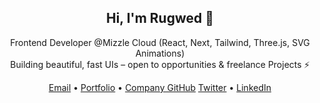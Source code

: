 <h2 align="center">Hi, I'm Rugwed 👋</h2>

<p align="center">
  Frontend Developer @Mizzle Cloud (React, Next, Tailwind, Three.js, SVG Animations) <br/>
  Building beautiful, fast UIs – open to opportunities & freelance Projects ⚡
</p>

<p align="center">
  <a href="mailto:tech.rugwed@gmail.com">Email</a> • 
  <a href="https://rugwedportfolio.netlify.app">Portfolio</a> • 
  <a href="https://github.com/rugwedb07">Company GitHub</a>
   <a href="https://x.com/Rugs_07">Twitter</a> • 
  <a href="https://www.linkedin.com/in/rugwedbodhankar37/">LinkedIn</a>
</p>
